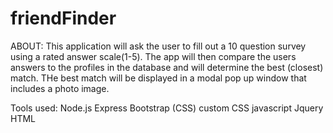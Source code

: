 # friendFinder

ABOUT:
This application will ask the user to fill out a 10 question survey using a rated answer scale(1-5). The app will then compare the users answers to the profiles in the database and will determine the best (closest) match. THe best match will be displayed in a modal pop up window that includes a photo image.

Tools used:
Node.js
Express
Bootstrap (CSS)
custom CSS
javascript
Jquery
HTML